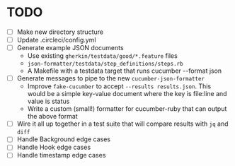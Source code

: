 # TODO

- [ ] Make new directory structure
- [ ] Update .circleci/config.yml
- [ ] Generate example JSON documents
  - Use existing `gherkin/testdata/good/*.feature` files
  - `json-formatter/testdata/step_definitions/steps.rb`
  - A Makefile with a testdata target that runs cucumber --format json
- [ ] Generate messages to pipe to the new `cucumber-json-formatter`
  - Improve `fake-cucumber` to accept `--results results.json`. This would
    be a simple key-value document where the key is file:line and value is status
  - Write a custom (small!) formatter for cucumber-ruby that can output the above format
- [ ] Wire it all up together in a test suite that will compare results with `jq` and `diff`
- [ ] Handle Background edge cases
- [ ] Handle Hook edge cases
- [ ] Handle timestamp edge cases
